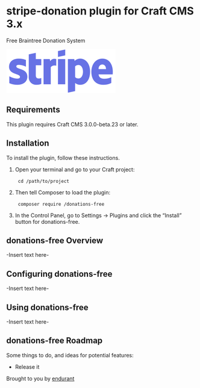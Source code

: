 # stripe-donation plugin for Craft CMS 3.x

Free Braintree Donation System

![Screenshot](resources/img/plugin-logo.png)

## Requirements

This plugin requires Craft CMS 3.0.0-beta.23 or later.

## Installation

To install the plugin, follow these instructions.

1. Open your terminal and go to your Craft project:

        cd /path/to/project

2. Then tell Composer to load the plugin:

        composer require /donations-free

3. In the Control Panel, go to Settings → Plugins and click the “Install” button for donations-free.

## donations-free Overview

-Insert text here-

## Configuring donations-free

-Insert text here-

## Using donations-free

-Insert text here-

## donations-free Roadmap

Some things to do, and ideas for potential features:

* Release it

Brought to you by [endurant](https://endurant.org)

